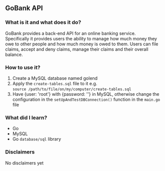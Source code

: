 ## GoBank API

### What is it and what does it do?
GoBank provides a back-end API for an online banking service.  
Specifically it provides users the ability to manage how much money they owe 
to other people and how much money is owed to them. 
Users can file claims, accept and deny claims, manage their claims 
and their overall balance.

### How to use it?
1. Create a MySQL database named golend
2. Apply the `create-tables.sql` file to it e.g.  
    `source /path/to/file/on/my/computer/create-tables.sql`
3. Have {user: 'root'} with {password: ''} in MySQL, otherwise change the configuration in the
   `setUpAndTestDBConnection()` function in the `main.go` file

### What did I learn?
* Go
* MySQL
* Go `database/sql` library

### Disclaimers
No disclaimers yet  
